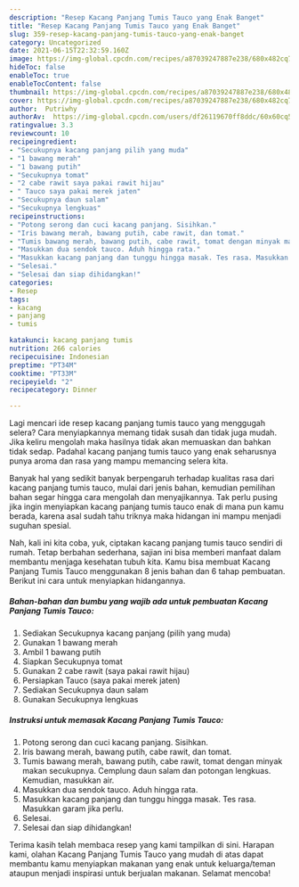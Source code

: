 ```yaml
---
description: "Resep Kacang Panjang Tumis Tauco yang Enak Banget"
title: "Resep Kacang Panjang Tumis Tauco yang Enak Banget"
slug: 359-resep-kacang-panjang-tumis-tauco-yang-enak-banget
category: Uncategorized
date: 2021-06-15T22:32:59.160Z
image: https://img-global.cpcdn.com/recipes/a87039247887e238/680x482cq70/kacang-panjang-tumis-tauco-foto-resep-utama.jpg
hideToc: false
enableToc: true
enableTocContent: false
thumbnail: https://img-global.cpcdn.com/recipes/a87039247887e238/680x482cq70/kacang-panjang-tumis-tauco-foto-resep-utama.jpg
cover: https://img-global.cpcdn.com/recipes/a87039247887e238/680x482cq70/kacang-panjang-tumis-tauco-foto-resep-utama.jpg
author:  Putriwhy
authorAv:  https://img-global.cpcdn.com/users/df26119670ff8ddc/60x60cq50/avatar.jpg
ratingvalue: 3.3
reviewcount: 10
recipeingredient:
- "Secukupnya kacang panjang pilih yang muda"
- "1 bawang merah"
- "1 bawang putih"
- "Secukupnya tomat"
- "2 cabe rawit saya pakai rawit hijau"
- " Tauco saya pakai merek jaten"
- "Secukupnya daun salam"
- "Secukupnya lengkuas"
recipeinstructions:
- "Potong serong dan cuci kacang panjang. Sisihkan."
- "Iris bawang merah, bawang putih, cabe rawit, dan tomat."
- "Tumis bawang merah, bawang putih, cabe rawit, tomat dengan minyak makan secukupnya. Cemplung daun salam dan potongan lengkuas. Kemudian, masukkan air."
- "Masukkan dua sendok tauco. Aduh hingga rata."
- "Masukkan kacang panjang dan tunggu hingga masak. Tes rasa. Masukkan garam jika perlu."
- "Selesai."
- "Selesai dan siap dihidangkan!"
categories:
- Resep
tags:
- kacang
- panjang
- tumis

katakunci: kacang panjang tumis 
nutrition: 266 calories
recipecuisine: Indonesian
preptime: "PT34M"
cooktime: "PT33M"
recipeyield: "2"
recipecategory: Dinner

---
```



Lagi mencari ide resep kacang panjang tumis tauco yang menggugah selera? Cara menyiapkannya memang tidak susah dan tidak juga mudah. Jika keliru mengolah maka hasilnya tidak akan memuaskan dan bahkan tidak sedap. Padahal kacang panjang tumis tauco yang enak seharusnya punya aroma dan rasa yang mampu memancing selera kita.




Banyak hal yang sedikit banyak berpengaruh terhadap kualitas rasa dari kacang panjang tumis tauco, mulai dari jenis bahan, kemudian pemilihan bahan segar hingga cara mengolah dan menyajikannya. Tak perlu pusing jika ingin menyiapkan kacang panjang tumis tauco enak di mana pun kamu berada, karena asal sudah tahu triknya maka hidangan ini mampu menjadi suguhan spesial.


Nah, kali ini kita coba, yuk, ciptakan kacang panjang tumis tauco sendiri di rumah. Tetap berbahan sederhana, sajian ini bisa memberi manfaat dalam membantu menjaga kesehatan tubuh kita. Kamu bisa membuat Kacang Panjang Tumis Tauco menggunakan 8 jenis bahan dan 6 tahap pembuatan. Berikut ini cara untuk menyiapkan hidangannya.

<!--inarticleads1-->

##### Bahan-bahan dan bumbu yang wajib ada untuk pembuatan Kacang Panjang Tumis Tauco:

1. Sediakan Secukupnya kacang panjang (pilih yang muda)
1. Gunakan 1 bawang merah
1. Ambil 1 bawang putih
1. Siapkan Secukupnya tomat
1. Gunakan 2 cabe rawit (saya pakai rawit hijau)
1. Persiapkan  Tauco (saya pakai merek jaten)
1. Sediakan Secukupnya daun salam
1. Gunakan Secukupnya lengkuas




<!--inarticleads2-->

##### Instruksi untuk memasak Kacang Panjang Tumis Tauco:

1. Potong serong dan cuci kacang panjang. Sisihkan.
1. Iris bawang merah, bawang putih, cabe rawit, dan tomat.
1. Tumis bawang merah, bawang putih, cabe rawit, tomat dengan minyak makan secukupnya. Cemplung daun salam dan potongan lengkuas. Kemudian, masukkan air.
1. Masukkan dua sendok tauco. Aduh hingga rata.
1. Masukkan kacang panjang dan tunggu hingga masak. Tes rasa. Masukkan garam jika perlu.
1. Selesai.
1. Selesai dan siap dihidangkan!



Terima kasih telah membaca resep yang kami tampilkan di sini. Harapan kami, olahan Kacang Panjang Tumis Tauco yang mudah di atas dapat membantu kamu menyiapkan makanan yang enak untuk keluarga/teman ataupun menjadi inspirasi untuk berjualan makanan. Selamat mencoba!
